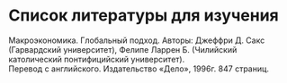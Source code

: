 # Список литературы для изучения

Макроэкономика. Глобальный подход. Авторы: Джеффри Д. Сакс (Гарвардский университет), Фелипе Ларрен Б. (Чилийский католический понтифицийский университет).  
Перевод с английского. Издательство «Дело», 1996г. 847 страниц.